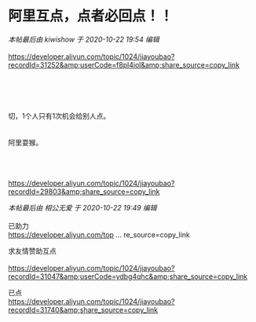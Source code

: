 # 阿里互点，点者必回点！！


<i class="pstatus"> 本帖最后由 kiwishow 于 2020-10-22 19:54 编辑 </i><br />
<br />
https://developer.aliyun.com/topic/1024/jiayoubao?recordId=31252&amp;userCode=f8pl4iol&amp;share_source=copy_link<br />
<br />
<br />
<br />
<img id="aimg_p1eYI" onclick="zoom(this, this.src, 0, 0, 0)" class="zoom" src="https://i.loli.net/2020/10/22/rsSwk3g4um7ntvK.png" onmouseover="img_onmouseoverfunc(this)" onload="thumbImg(this)" border="0" alt="" /><br />
<br />
<br />
切，1个人只有1次机会给别人点。<br />
<br />
<br />
阿里耍猴。<br />
<br />
<br />
<br />


https://developer.aliyun.com/topic/1024/jiayoubao?recordId=29803&amp;share_source=copy_link

<i class="pstatus"> 本帖最后由 相公无爱 于 2020-10-22 19:49 编辑 </i><br />
<br />
已助力<br />
<a href="https://developer.aliyun.com/topic/1024/jiayoubao?recordId=18179&amp;share_source=copy_link" target="_blank">https://developer.aliyun.com/top ... re_source=copy_link</a>

求友情赞助互点 <img src="static/image/smiley/default/lol.gif" smilieid="12" border="0" alt="" /><br />
<br />
<a href="https://developer.aliyun.com/topic/1024/jiayoubao?recordId=31047&amp;userCode=ydbg4qhc&amp;share_source=copy_link" target="_blank">https://developer.aliyun.com/topic/1024/jiayoubao?recordId=31047&amp;userCode=ydbg4qhc&amp;share_source=copy_link</a>

已点<br />
https://developer.aliyun.com/topic/1024/jiayoubao?recordId=31740&amp;share_source=copy_link
